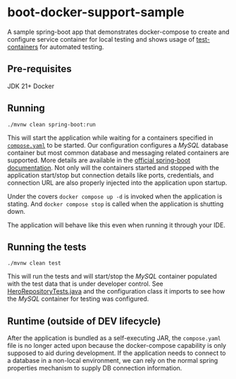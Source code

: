 # boot-docker-support-sample

A sample spring-boot app that demonstrates docker-compose to create and configure service container for local testing and shows usage of [test-containers](https://java.testcontainers.org/) for automated testing.

## Pre-requisites

JDK 21+
Docker

## Running

```
./mvnw clean spring-boot:run
```

This will start the application while waiting for a containers specified in [`compose.yaml`](compose.yaml) to be started. Our configuration configures a *MySQL* database container but most common database and messaging related containers are supported. More details are available in the [official spring-boot documentation](https://docs.spring.io/spring-boot/docs/current/reference/htmlsingle/#features.docker-compose.service-connections). Not only will the containers started and stopped with the application start/stop but connection details like ports, credentials, and connection URL are also properly injected into the application upon startup.

Under the covers `docker compose up -d` is invoked when the application is stating. And `docker compose stop` is called when the application is shutting down.

The application will behave like this even when running it through your IDE.

## Running the tests

```
./mvnw clean test
```

This will run the tests and will start/stop the *MySQL* container populated with the test data that is under developer control. See [HeroRepositoryTests.java](src/test/java/com/example/dockerdemo/HeroRepositoryTests.java) and the configuration class it imports to see how the *MySQL* container for testing was configured.

## Runtime (outside of DEV lifecycle)

After the application is bundled as a self-executing JAR, the `compose.yaml` file is no longer acted upon because the docker-compose capability is only supposed to aid during development. If the application needs to connect to a database in a non-local environment, we can rely on the normal spring properties mechanism to supply DB connection information.
